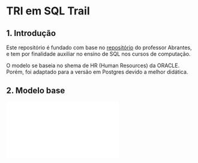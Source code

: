 # TRI em SQL Trail
## 1. Introdução
Este repositório é fundado com base no [repositório](https://github.com/computacaoraiz/cr6.180a-db-sample-schemas/tree/main) do professor Abrantes, e tem por finalidade auxiliar no ensino de SQL nos cursos de computação.

O modelo se baseia no shema de HR (Human Resources) da ORACLE. Porém, foi adaptado para a versão em Postgres devido a melhor didática. 

## 2. Modelo base

![modelo](/source/modelo.pdf)
